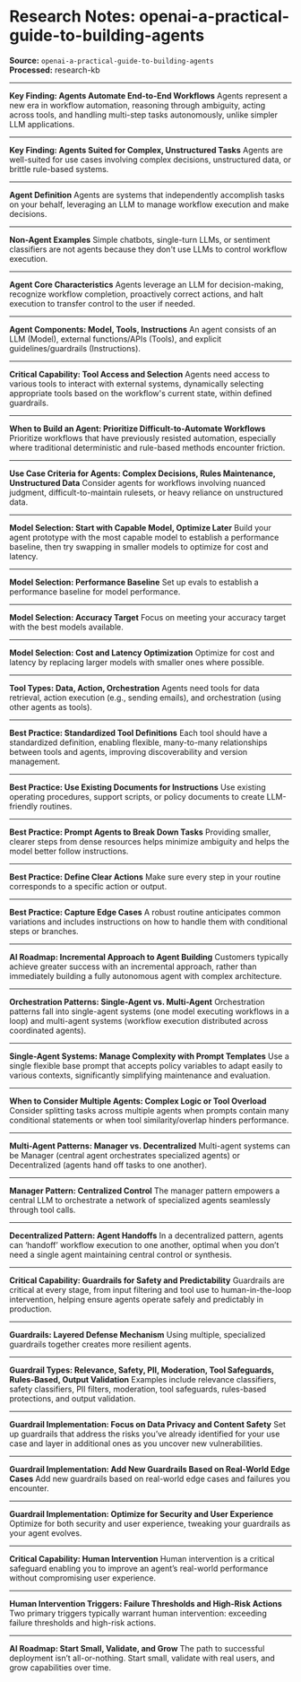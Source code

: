 # Research Notes: openai-a-practical-guide-to-building-agents

**Source:** `openai-a-practical-guide-to-building-agents`  
**Processed:** research-kb

---

**Key Finding: Agents Automate End-to-End Workflows**
Agents represent a new era in workflow automation, reasoning through ambiguity, acting across tools, and handling multi-step tasks autonomously, unlike simpler LLM applications.

---

**Key Finding: Agents Suited for Complex, Unstructured Tasks**
Agents are well-suited for use cases involving complex decisions, unstructured data, or brittle rule-based systems.

---

**Agent Definition**
Agents are systems that independently accomplish tasks on your behalf, leveraging an LLM to manage workflow execution and make decisions.

---

**Non-Agent Examples**
Simple chatbots, single-turn LLMs, or sentiment classifiers are not agents because they don't use LLMs to control workflow execution.

---

**Agent Core Characteristics**
Agents leverage an LLM for decision-making, recognize workflow completion, proactively correct actions, and halt execution to transfer control to the user if needed.

---

**Agent Components: Model, Tools, Instructions**
An agent consists of an LLM (Model), external functions/APIs (Tools), and explicit guidelines/guardrails (Instructions).

---

**Critical Capability: Tool Access and Selection**
Agents need access to various tools to interact with external systems, dynamically selecting appropriate tools based on the workflow's current state, within defined guardrails.

---

**When to Build an Agent: Prioritize Difficult-to-Automate Workflows**
Prioritize workflows that have previously resisted automation, especially where traditional deterministic and rule-based methods encounter friction.

---

**Use Case Criteria for Agents: Complex Decisions, Rules Maintenance, Unstructured Data**
Consider agents for workflows involving nuanced judgment, difficult-to-maintain rulesets, or heavy reliance on unstructured data.

---

**Model Selection: Start with Capable Model, Optimize Later**
Build your agent prototype with the most capable model to establish a performance baseline, then try swapping in smaller models to optimize for cost and latency.

---

**Model Selection: Performance Baseline**
Set up evals to establish a performance baseline for model performance.

---

**Model Selection: Accuracy Target**
Focus on meeting your accuracy target with the best models available.

---

**Model Selection: Cost and Latency Optimization**
Optimize for cost and latency by replacing larger models with smaller ones where possible.

---

**Tool Types: Data, Action, Orchestration**
Agents need tools for data retrieval, action execution (e.g., sending emails), and orchestration (using other agents as tools).

---

**Best Practice: Standardized Tool Definitions**
Each tool should have a standardized definition, enabling flexible, many-to-many relationships between tools and agents, improving discoverability and version management.

---

**Best Practice: Use Existing Documents for Instructions**
Use existing operating procedures, support scripts, or policy documents to create LLM-friendly routines.

---

**Best Practice: Prompt Agents to Break Down Tasks**
Providing smaller, clearer steps from dense resources helps minimize ambiguity and helps the model better follow instructions.

---

**Best Practice: Define Clear Actions**
Make sure every step in your routine corresponds to a specific action or output.

---

**Best Practice: Capture Edge Cases**
A robust routine anticipates common variations and includes instructions on how to handle them with conditional steps or branches.

---

**AI Roadmap: Incremental Approach to Agent Building**
Customers typically achieve greater success with an incremental approach, rather than immediately building a fully autonomous agent with complex architecture.

---

**Orchestration Patterns: Single-Agent vs. Multi-Agent**
Orchestration patterns fall into single-agent systems (one model executing workflows in a loop) and multi-agent systems (workflow execution distributed across coordinated agents).

---

**Single-Agent Systems: Manage Complexity with Prompt Templates**
Use a single flexible base prompt that accepts policy variables to adapt easily to various contexts, significantly simplifying maintenance and evaluation.

---

**When to Consider Multiple Agents: Complex Logic or Tool Overload**
Consider splitting tasks across multiple agents when prompts contain many conditional statements or when tool similarity/overlap hinders performance.

---

**Multi-Agent Patterns: Manager vs. Decentralized**
Multi-agent systems can be Manager (central agent orchestrates specialized agents) or Decentralized (agents hand off tasks to one another).

---

**Manager Pattern: Centralized Control**
The manager pattern empowers a central LLM to orchestrate a network of specialized agents seamlessly through tool calls.

---

**Decentralized Pattern: Agent Handoffs**
In a decentralized pattern, agents can ‘handoff’ workflow execution to one another, optimal when you don’t need a single agent maintaining central control or synthesis.

---

**Critical Capability: Guardrails for Safety and Predictability**
Guardrails are critical at every stage, from input filtering and tool use to human-in-the-loop intervention, helping ensure agents operate safely and predictably in production.

---

**Guardrails: Layered Defense Mechanism**
Using multiple, specialized guardrails together creates more resilient agents.

---

**Guardrail Types: Relevance, Safety, PII, Moderation, Tool Safeguards, Rules-Based, Output Validation**
Examples include relevance classifiers, safety classifiers, PII filters, moderation, tool safeguards, rules-based protections, and output validation.

---

**Guardrail Implementation: Focus on Data Privacy and Content Safety**
Set up guardrails that address the risks you’ve already identified for your use case and layer in additional ones as you uncover new vulnerabilities.

---

**Guardrail Implementation: Add New Guardrails Based on Real-World Edge Cases**
Add new guardrails based on real-world edge cases and failures you encounter.

---

**Guardrail Implementation: Optimize for Security and User Experience**
Optimize for both security and user experience, tweaking your guardrails as your agent evolves.

---

**Critical Capability: Human Intervention**
Human intervention is a critical safeguard enabling you to improve an agent’s real-world performance without compromising user experience.

---

**Human Intervention Triggers: Failure Thresholds and High-Risk Actions**
Two primary triggers typically warrant human intervention: exceeding failure thresholds and high-risk actions.

---

**AI Roadmap: Start Small, Validate, and Grow**
The path to successful deployment isn’t all-or-nothing. Start small, validate with real users, and grow capabilities over time.